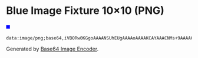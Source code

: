 # Blue Image Fixture 10×10 (PNG)

![Blue Image Fixture 10×10](blue-10x10.png)

```base64
data:image/png;base64,iVBORw0KGgoAAAANSUhEUgAAAAoAAAAKCAYAAACNMs+9AAAACXBIWXMAAA7DAAAOwwHHb6hkAAAAGXRFWHRTb2Z0d2FyZQB3d3cuaW5rc2NhcGUub3Jnm+48GgAAAB90RVh0VGl0bGUAQmx1ZSBJbWFnZSBGaXh0dXJlIDEww5cxMFgBA+oAAAAYSURBVBjTY2Rg+P+fgQjAxEAkGFVIHYUAO54CEnIO9kkAAAAASUVORK5CYII=
```

Generated by [Base64 Image Encoder](https://www.base64-image.de/).
